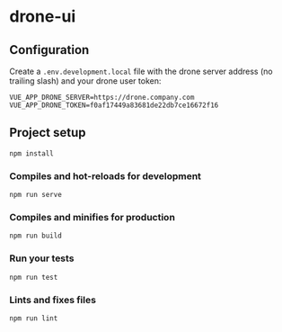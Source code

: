 # drone-ui

## Configuration

Create a `.env.development.local` file with the drone server address (no trailing slash) and your drone user token:

```
VUE_APP_DRONE_SERVER=https://drone.company.com
VUE_APP_DRONE_TOKEN=f0af17449a83681de22db7ce16672f16
```

## Project setup
```
npm install
```

### Compiles and hot-reloads for development
```
npm run serve
```

### Compiles and minifies for production
```
npm run build
```

### Run your tests
```
npm run test
```

### Lints and fixes files
```
npm run lint
```
